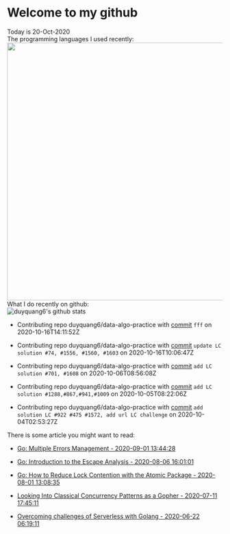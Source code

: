 # Welcome to my github 
Today is 20-Oct-2020\
The programming languages I used recently:\
<img src="https://wakatime.com/share/@duyquang6/fbe267a6-a29b-4a1a-b769-c566a361c376.svg" width="600">\
What I do recently on github:\
![duyquang6's github stats](https://github-readme-stats.vercel.app/api?username=duyquang6&layout=compact&hide=stars,prs,contribs,issues)

 - Contributing repo duyquang6/data-algo-practice with [commit](https://github.com/duyquang6/data-algo-practice/commit/60ef8e711b74a6850d3fe01ee97439ed37c49449) `fff` on  2020-10-16T14:11:52Z

 - Contributing repo duyquang6/data-algo-practice with [commit](https://github.com/duyquang6/data-algo-practice/commit/9ea99cda90d8da60d1aef6e1e33983dbcc302da1) `update LC solution #74, #1556, #1560, #1603` on  2020-10-16T10:06:47Z

 - Contributing repo duyquang6/data-algo-practice with [commit](https://github.com/duyquang6/data-algo-practice/commit/b226ba857bdf8534f4d98c2d4ffd8bf8a3b8f486) `add LC solution #701, #1608` on  2020-10-06T08:56:08Z

 - Contributing repo duyquang6/data-algo-practice with [commit](https://github.com/duyquang6/data-algo-practice/commit/46de4b4379838a7e64332149fedd3f03d10f7ef7) `add LC solution #1288,#867,#941,#1009` on  2020-10-05T08:22:06Z

 - Contributing repo duyquang6/data-algo-practice with [commit](https://github.com/duyquang6/data-algo-practice/commit/665f7dd1184b49e5b054706291f69eeebc20415c) `add solution LC #922 #475 #1572, add url LC challenge` on  2020-10-04T02:53:27Z

There is some article you might want to read:

 - [Go: Multiple Errors Management - 2020-09-01 13:44:28](https://medium.com/a-journey-with-go/go-multiple-errors-management-a67477628cf1?source=rss-f26b90a8ca4b------2)

 - [Go: Introduction to the Escape Analysis - 2020-08-06 16:01:01](https://medium.com/a-journey-with-go/go-introduction-to-the-escape-analysis-f7610174e890?source=rss-f26b90a8ca4b------2)

 - [Go: How to Reduce Lock Contention with the Atomic Package - 2020-08-01 13:08:35](https://medium.com/a-journey-with-go/go-how-to-reduce-lock-contention-with-the-atomic-package-ba3b2664b549?source=rss-f26b90a8ca4b------2)

 - [Looking Into Classical Concurrency Patterns as a Gopher - 2020-07-11 17:45:11](https://medium.com/swlh/looking-into-classical-concurrency-patterns-as-a-gopher-be32be3b2690?source=rss-1a65837801e2------2)

 - [Overcoming challenges of Serverless with Golang - 2020-06-22 06:19:11](https://medium.com/swlh/overcoming-challenges-of-serverless-with-golang-aa6078b3d3b7?source=rss-1a65837801e2------2)

